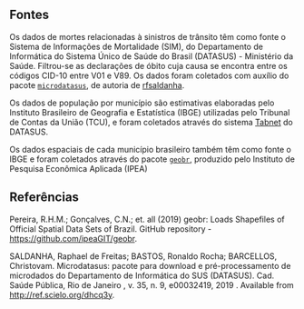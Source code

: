 ## Fontes

Os dados de mortes relacionadas à sinistros de trânsito têm como fonte o Sistema de Informações de Mortalidade (SIM), do Departamento de Informática do Sistema Único de Saúde do Brasil (DATASUS) - Ministério da Saúde. Filtrou-se as declarações de óbito cuja causa se encontra entre os códigos CID-10 entre V01 e V89. Os dados foram coletados com auxílio do pacote [`microdatasus`](www.github.com/rfsaldanha/microdatasus), de autoria de [rfsaldanha](www.github.com/rfsaldanha).

Os dados de população por município são estimativas elaboradas pelo Instituto Brasileiro de Geografia e Estatística (IBGE) utilizadas pelo Tribunal de Contas da União (TCU), e foram coletados através do sistema [Tabnet](https://datasus.saude.gov.br/informacoes-de-saude-tabnet/) do DATASUS.

Os dados espaciais de cada município brasileiro também têm como fonte o IBGE e foram coletados através do pacote [`geobr`](www.github.com/ipeagit/geobr), produzido pelo Instituto de Pesquisa Econômica Aplicada (IPEA)

## Referências

Pereira, R.H.M.; Gonçalves, C.N.; et. all (2019) geobr: Loads Shapefiles of Official Spatial Data Sets of Brazil. GitHub repository - https://github.com/ipeaGIT/geobr.

SALDANHA, Raphael de Freitas; BASTOS, Ronaldo Rocha; BARCELLOS, Christovam. Microdatasus: pacote para download e pré-processamento de microdados do Departamento de Informática do SUS (DATASUS). Cad. Saúde Pública, Rio de Janeiro , v. 35, n. 9, e00032419, 2019 . Available from <http://ref.scielo.org/dhcq3y>.
